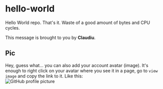 # hello-world

Hello World repo. That's it. Waste of a good amount of bytes and CPU cycles.

This message is brought to you by **Claudiu**.

## Pic

Hey, guess what... you can also add your account avatar (image). It's enough to right click on your avatar where you see it in a page, go to `view image` and copy the link to it.
Like this:  
![GitHub profile picture](https://github.com/claudiugeorgem.png)
